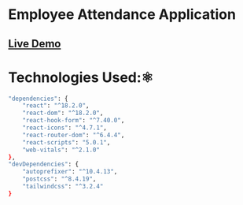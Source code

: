 # Employee Attendance Application

## [Live Demo](https://amazing-kangaroo-be9a2c.netlify.app/)

# Technologies Used:⚛️
```sh
"dependencies": {
    "react": "^18.2.0",
    "react-dom": "^18.2.0",
    "react-hook-form": "^7.40.0",
    "react-icons": "^4.7.1",
    "react-router-dom": "^6.4.4",
    "react-scripts": "5.0.1",
    "web-vitals": "^2.1.0"
},
"devDependencies": {
    "autoprefixer": "^10.4.13",
    "postcss": "^8.4.19",
    "tailwindcss": "^3.2.4"
}
```